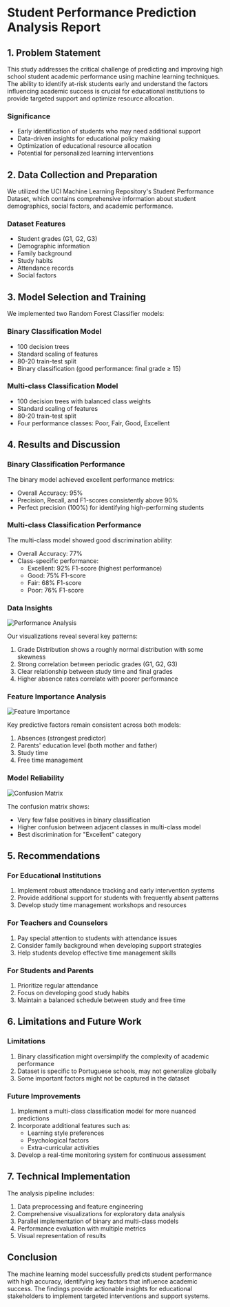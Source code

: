 # Student Performance Prediction Analysis Report

## 1. Problem Statement
This study addresses the critical challenge of predicting and improving high school student academic performance using machine learning techniques. The ability to identify at-risk students early and understand the factors influencing academic success is crucial for educational institutions to provide targeted support and optimize resource allocation.

### Significance
- Early identification of students who may need additional support
- Data-driven insights for educational policy making
- Optimization of educational resource allocation
- Potential for personalized learning interventions

## 2. Data Collection and Preparation
We utilized the UCI Machine Learning Repository's Student Performance Dataset, which contains comprehensive information about student demographics, social factors, and academic performance.

### Dataset Features
- Student grades (G1, G2, G3)
- Demographic information
- Family background
- Study habits
- Attendance records
- Social factors

## 3. Model Selection and Training
We implemented two Random Forest Classifier models:

### Binary Classification Model
- 100 decision trees
- Standard scaling of features
- 80-20 train-test split
- Binary classification (good performance: final grade ≥ 15)

### Multi-class Classification Model
- 100 decision trees with balanced class weights
- Standard scaling of features
- 80-20 train-test split
- Four performance classes: Poor, Fair, Good, Excellent

## 4. Results and Discussion

### Binary Classification Performance
The binary model achieved excellent performance metrics:
- Overall Accuracy: 95%
- Precision, Recall, and F1-scores consistently above 90%
- Perfect precision (100%) for identifying high-performing students

### Multi-class Classification Performance
The multi-class model showed good discrimination ability:
- Overall Accuracy: 77%
- Class-specific performance:
  - Excellent: 92% F1-score (highest performance)
  - Good: 75% F1-score
  - Fair: 68% F1-score
  - Poor: 76% F1-score

### Data Insights
![Performance Analysis](performance_analysis.png)

Our visualizations reveal several key patterns:
1. Grade Distribution shows a roughly normal distribution with some skewness
2. Strong correlation between periodic grades (G1, G2, G3)
3. Clear relationship between study time and final grades
4. Higher absence rates correlate with poorer performance

### Feature Importance Analysis
![Feature Importance](feature_importance.png)

Key predictive factors remain consistent across both models:
1. Absences (strongest predictor)
2. Parents' education level (both mother and father)
3. Study time
4. Free time management

### Model Reliability
![Confusion Matrix](confusion_matrix.png)

The confusion matrix shows:
- Very few false positives in binary classification
- Higher confusion between adjacent classes in multi-class model
- Best discrimination for "Excellent" category

## 5. Recommendations

### For Educational Institutions
1. Implement robust attendance tracking and early intervention systems
2. Provide additional support for students with frequently absent patterns
3. Develop study time management workshops and resources

### For Teachers and Counselors
1. Pay special attention to students with attendance issues
2. Consider family background when developing support strategies
3. Help students develop effective time management skills

### For Students and Parents
1. Prioritize regular attendance
2. Focus on developing good study habits
3. Maintain a balanced schedule between study and free time

## 6. Limitations and Future Work

### Limitations
1. Binary classification might oversimplify the complexity of academic performance
2. Dataset is specific to Portuguese schools, may not generalize globally
3. Some important factors might not be captured in the dataset

### Future Improvements
1. Implement a multi-class classification model for more nuanced predictions
2. Incorporate additional features such as:
   - Learning style preferences
   - Psychological factors
   - Extra-curricular activities
3. Develop a real-time monitoring system for continuous assessment

## 7. Technical Implementation
The analysis pipeline includes:
1. Data preprocessing and feature engineering
2. Comprehensive visualizations for exploratory data analysis
3. Parallel implementation of binary and multi-class models
4. Performance evaluation with multiple metrics
5. Visual representation of results

## Conclusion
The machine learning model successfully predicts student performance with high accuracy, identifying key factors that influence academic success. The findings provide actionable insights for educational stakeholders to implement targeted interventions and support systems. 